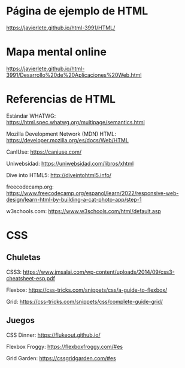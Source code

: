 # Página de ejemplo de HTML

https://javierlete.github.io/html-3991/HTML/

# Mapa mental online

https://javierlete.github.io/html-3991/Desarrollo%20de%20Aplicaciones%20Web.html

# Referencias de HTML

Estándar WHATWG: https://html.spec.whatwg.org/multipage/semantics.html

Mozilla Development Network (MDN) HTML: https://developer.mozilla.org/es/docs/Web/HTML

CanIUse: https://caniuse.com/

Uniwebsidad: https://uniwebsidad.com/libros/xhtml

Dive into HTML5: http://diveintohtml5.info/

freecodecamp.org: https://www.freecodecamp.org/espanol/learn/2022/responsive-web-design/learn-html-by-building-a-cat-photo-app/step-1

w3schools.com: https://www.w3schools.com/html/default.asp

# CSS

## Chuletas
CSS3: https://www.jmsalai.com/wp-content/uploads/2014/09/css3-cheatsheet-esp.pdf

Flexbox: https://css-tricks.com/snippets/css/a-guide-to-flexbox/

Grid: https://css-tricks.com/snippets/css/complete-guide-grid/

## Juegos
CSS Dinner: https://flukeout.github.io/

Flexbox Froggy: https://flexboxfroggy.com/#es

Grid Garden: https://cssgridgarden.com/#es
